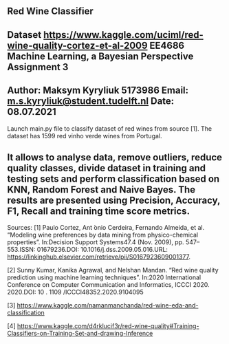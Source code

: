Red Wine Classifier
-----------------------------------------------------------------------------------------------------------------------
Dataset https://www.kaggle.com/uciml/red-wine-quality-cortez-et-al-2009
EE4686 Machine Learning, a Bayesian Perspective
Assignment 3
-----------------------------------------------------------------------------------------------------------------------
Author: Maksym Kyryliuk 5173986
Email: m.s.kyryliuk@student.tudelft.nl
Date: 08.07.2021
-----------------------------------------------------------------------------------------------------------------------
Launch main.py file to classify dataset of red wines from source [1]. The dataset has 1599 red vinho
verde wines from Portugal.

It allows to analyse data, remove outliers, reduce quality classes, divide dataset in training and testing sets
and perform classification based on KNN, Random Forest and Naive Bayes.
The results are presented using Precision, Accuracy, F1, Recall and training time score metrics.
-----------------------------------------------------------------------------------------------------------------------
Sources:
[1] Paulo  Cortez,  Ant ́onio  Cerdeira,  Fernando  Almeida,  et  al.  “Modeling  wine  preferences  by  data
mining  from  physico-chemical  properties”.  In:Decision Support Systems47.4  (Nov.  2009),  pp.  547–553.ISSN:
01679236.DOI:  10.1016/j.dss.2009.05.016.URL: https://linkinghub.elsevier.com/retrieve/pii/S0167923609001377.

[2] Sunny Kumar, Kanika Agrawal, and Nelshan Mandan. “Red wine quality prediction using machine learning techniques”.
In:2020 International Conference on Computer Communication and Informatics, ICCCI 2020.  2020.DOI:  10 . 1109
/ICCCI48352.2020.9104095

[3] https://www.kaggle.com/namanmanchanda/red-wine-eda-and-classification

[4] https://www.kaggle.com/d4rklucif3r/red-wine-quality#Training-Classifiers-on-Training-Set-and-drawing-Inference



